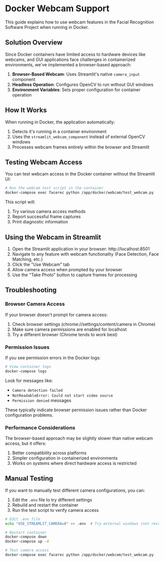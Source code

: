 # Docker Webcam Support

This guide explains how to use webcam features in the Facial Recognition Software Project when running in Docker.

## Solution Overview

Since Docker containers have limited access to hardware devices like webcams, and GUI applications face challenges in containerized environments, we've implemented a browser-based approach:

1. **Browser-Based Webcam**: Uses Streamlit's native `camera_input` component
2. **Headless Operation**: Configures OpenCV to run without GUI windows
3. **Environment Variables**: Sets proper configuration for container operation

## How It Works

When running in Docker, the application automatically:

1. Detects it's running in a container environment
2. Uses the `streamlit_webcam_component` instead of external OpenCV windows
3. Processes webcam frames entirely within the browser and Streamlit

## Testing Webcam Access

You can test webcam access in the Docker container without the Streamlit UI:

```bash
# Run the webcam test script in the container
docker-compose exec facerec python /app/docker/webcam/test_webcam.py
```

This script will:
1. Try various camera access methods
2. Report successful frame captures
3. Print diagnostic information

## Using the Webcam in Streamlit

1. Open the Streamlit application in your browser: http://localhost:8501
2. Navigate to any feature with webcam functionality (Face Detection, Face Matching, etc.)
3. Click the "Use Webcam" tab
4. Allow camera access when prompted by your browser
5. Use the "Take Photo" button to capture frames for processing

## Troubleshooting

### Browser Camera Access

If your browser doesn't prompt for camera access:

1. Check browser settings (chrome://settings/content/camera in Chrome)
2. Make sure camera permissions are enabled for localhost
3. Try a different browser (Chrome tends to work best)

### Permission Issues

If you see permission errors in the Docker logs:

```bash
# View container logs
docker-compose logs
```

Look for messages like:
- `Camera detection failed`
- `NotReadableError: Could not start video source`
- `Permission denied` messages

These typically indicate browser permission issues rather than Docker configuration problems.

### Performance Considerations

The browser-based approach may be slightly slower than native webcam access, but it offers:

1. Better compatibility across platforms
2. Simpler configuration in containerized environments
3. Works on systems where direct hardware access is restricted

## Manual Testing

If you want to manually test different camera configurations, you can:

1. Edit the `.env` file to try different settings
2. Rebuild and restart the container
3. Run the test script to verify camera access

```bash
# Edit .env file
echo "USE_STREAMLIT_CAMERA=0" >> .env  # Try external windows (not recommended in Docker)

# Restart container
docker-compose down
docker-compose up -d

# Test camera access
docker-compose exec facerec python /app/docker/webcam/test_webcam.py
```
